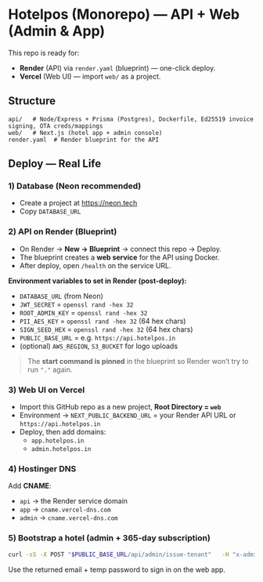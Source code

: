 # Hotelpos (Monorepo) — API + Web (Admin & App)

This repo is ready for:
- **Render** (API) via `render.yaml` (blueprint) — one-click deploy.
- **Vercel** (Web UI) — import `web/` as a project.

## Structure
```
api/   # Node/Express + Prisma (Postgres), Dockerfile, Ed25519 invoice signing, OTA creds/mappings
web/   # Next.js (hotel app + admin console)
render.yaml  # Render blueprint for the API
```

## Deploy — Real Life

### 1) Database (Neon recommended)
- Create a project at https://neon.tech
- Copy `DATABASE_URL`

### 2) API on Render (Blueprint)
- On Render → **New → Blueprint** → connect this repo → Deploy.
- The blueprint creates a **web service** for the API using Docker.
- After deploy, open `/health` on the service URL.

**Environment variables to set in Render (post-deploy):**
- `DATABASE_URL`        (from Neon)
- `JWT_SECRET`          = `openssl rand -hex 32`
- `ROOT_ADMIN_KEY`      = `openssl rand -hex 32`
- `PII_AES_KEY`         = `openssl rand -hex 32` (64 hex chars)
- `SIGN_SEED_HEX`       = `openssl rand -hex 32` (64 hex chars)
- `PUBLIC_BASE_URL`     = e.g. `https://api.hotelpos.in`
- (optional) `AWS_REGION`, `S3_BUCKET` for logo uploads

> The **start command is pinned** in the blueprint so Render won’t try to run `"."` again.

### 3) Web UI on Vercel
- Import this GitHub repo as a new project, **Root Directory = `web`**
- Environment → `NEXT_PUBLIC_BACKEND_URL` = your Render API URL or `https://api.hotelpos.in`
- Deploy, then add domains:
  - `app.hotelpos.in`
  - `admin.hotelpos.in`

### 4) Hostinger DNS
Add **CNAME**:
- `api` → the Render service domain
- `app` → `cname.vercel-dns.com`
- `admin` → `cname.vercel-dns.com`

### 5) Bootstrap a hotel (admin + 365-day subscription)
```bash
curl -sS -X POST "$PUBLIC_BASE_URL/api/admin/issue-tenant"   -H "x-admin-key: $ROOT_ADMIN_KEY" -H "content-type: application/json"   -d '{"name":"Demo Hotel","email":"owner@hotelpos.in","baseCurrency":"INR"}'
```
Use the returned email + temp password to sign in on the web app.
